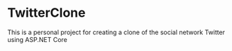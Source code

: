 # TwitterClone
This is a personal project for creating a clone of the social network Twitter using ASP.NET Core 
